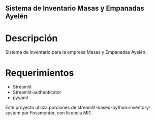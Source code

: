 ## Sistema de Inventario Masas y Empanadas Ayelén

# Descripción

Sistema de inventario para la empresa Masas y Empanadas Ayelén.

# Requerimientos

* Streamlit
* Streamlit-authenticator
* pyyaml

Este proyecto utiliza porciones de streamlit-based-python-inventory-system por Fossmentor, con licencia MIT.
